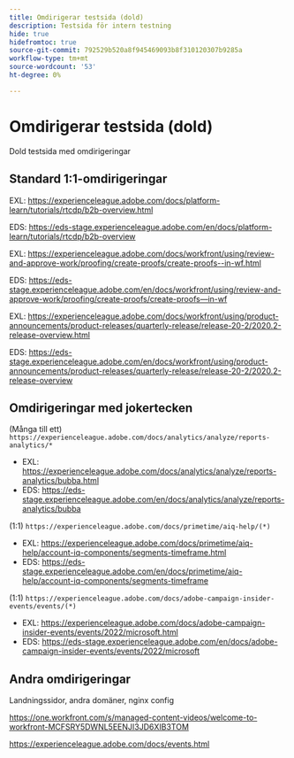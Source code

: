 ```yaml
---
title: Omdirigerar testsida (dold)
description: Testsida för intern testning
hide: true
hidefromtoc: true
source-git-commit: 792529b520a8f945469093b8f310120307b9285a
workflow-type: tm+mt
source-wordcount: '53'
ht-degree: 0%

---
```


# Omdirigerar testsida (dold)

Dold testsida med omdirigeringar

## Standard 1:1-omdirigeringar

EXL: <https://experienceleague.adobe.com/docs/platform-learn/tutorials/rtcdp/b2b-overview.html>

EDS: <https://eds-stage.experienceleague.adobe.com/en/docs/platform-learn/tutorials/rtcdp/b2b-overview>

EXL: <https://experienceleague.adobe.com/docs/workfront/using/review-and-approve-work/proofing/create-proofs/create-proofs--in-wf.html>

EDS: https://eds-stage.experienceleague.adobe.com/en/docs/workfront/using/review-and-approve-work/proofing/create-proofs/create-proofs—in-wf

EXL: <https://experienceleague.adobe.com/docs/workfront/using/product-announcements/product-releases/quarterly-release/release-20-2/2020.2-release-overview.html>

EDS: <https://eds-stage.experienceleague.adobe.com/en/docs/workfront/using/product-announcements/product-releases/quarterly-release/release-20-2/2020.2-release-overview>

## Omdirigeringar med jokertecken

(Många till ett) `https://experienceleague.adobe.com/docs/analytics/analyze/reports-analytics/*`

* EXL: <https://experienceleague.adobe.com/docs/analytics/analyze/reports-analytics/bubba.html>
* EDS: <https://eds-stage.experienceleague.adobe.com/en/docs/analytics/analyze/reports-analytics/bubba>

(1:1) `https://experienceleague.adobe.com/docs/primetime/aiq-help/(*)`

* EXL: <https://experienceleague.adobe.com/docs/primetime/aiq-help/account-iq-components/segments-timeframe.html>
* EDS: <https://eds-stage.experienceleague.adobe.com/en/docs/primetime/aiq-help/account-iq-components/segments-timeframe>

(1:1) `https://experienceleague.adobe.com/docs/adobe-campaign-insider-events/events/(*)`

* EXL: <https://experienceleague.adobe.com/docs/adobe-campaign-insider-events/events/2022/microsoft.html>
* EDS: <https://eds-stage.experienceleague.adobe.com/en/docs/adobe-campaign-insider-events/events/2022/microsoft>

## Andra omdirigeringar

Landningssidor, andra domäner, nginx config

<https://one.workfront.com/s/managed-content-videos/welcome-to-workfront-MCFSRY5DWNL5EENJI3JD6XIB3TOM>

<https://experienceleague.adobe.com/docs/events.html>
